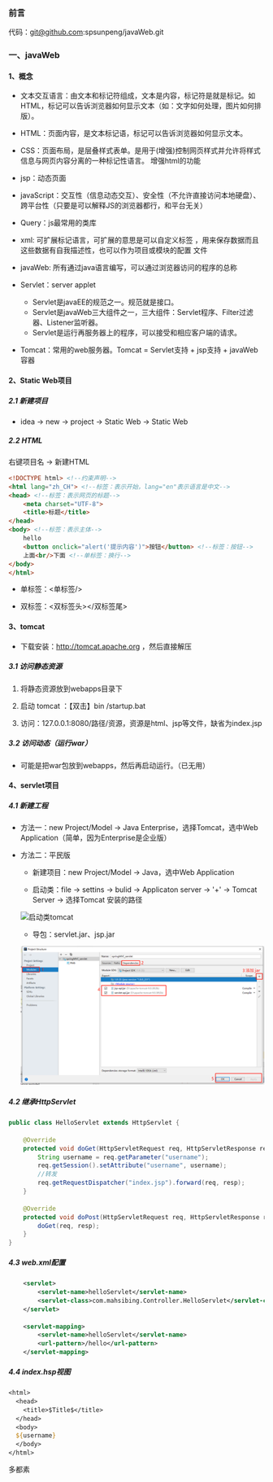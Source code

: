 ### 前言

代码：git@github.com:spsunpeng/javaWeb.git



### 一、javaWeb

#### 1、概念

- 文本交互语言：由文本和标记符组成，文本是内容，标记符是就是标记。如HTML，标记可以告诉浏览器如何显示文本（如：文字如何处理，图片如何排版）。

- HTML：页面内容，是文本标记语，标记可以告诉浏览器如何显示文本。

- CSS：页面布局，是层叠样式表单。是用于(增强)控制网页样式并允许将样式信息与网页内容分离的一种标记性语言。 增强html的功能

- jsp：动态页面

- javaScript：交互性（信息动态交互）、安全性（不允许直接访问本地硬盘）、跨平台性（只要是可以解释JS的浏览器都行，和平台无关）

- Query：js最常用的类库

- xml: 可扩展标记语言，可扩展的意思是可以自定义标签 ，用来保存数据而且这些数据有自我描述性，也可以作为项目或模块的配置 文件

- javaWeb: 所有通过java语言编写，可以通过浏览器访问的程序的总称

-  Servlet：server applet
   - Servlet是javaEE的规范之一。规范就是接口。
   - Servlet是javaWeb三大组件之一，三大组件：Servlet程序、Filter过滤器、Listener监听器。
   - Servlet是运行再服务器上的程序，可以接受和相应客户端的请求。

- Tomcat：常用的web服务器。Tomcat =  Servlet支持 + jsp支持 + javaWeb容器



#### 2、Static Web项目

##### 2.1 新建项目

- idea -> new -> project -> Static Web ->  Static Web

##### 2.2 HTML

右键项目名 -> 新建HTML

```HTML
<!DOCTYPE html> <!--约束声明-->
<html lang="zh_CH"> <!--标签：表示开始，lang="en"表示语言是中文-->
<head> <!--标签：表示网页的标题-->
    <meta charset="UTF-8">
    <title>标题</title>
</head>
<body> <!--标签：表示主体-->
    hello
    <button onclick="alert('提示内容')">按钮</button> <!--标签：按钮-->
    上面<br/>下面 <!--单标签：换行-->
</body>
</html>
```

- 单标签：<单标签/>

- 双标签：<双标签头></双标签尾>



#### 3、tomcat

- 下载安装：http://tomcat.apache.org ，然后直接解压

##### 3.1 访问静态资源

1. 将静态资源放到webapps目录下

2. 启动 tomcat ：【双击】bin /startup.bat

3. 访问：127.0.0.1:8080/路径/资源，资源是html、jsp等文件，缺省为index.jsp

##### 3.2 访问动态（运行war）

- 可能是把war包放到webapps，然后再启动运行。（已无用）



#### 4、servlet项目

##### 4.1 新建工程

- 方法一：new Project/Model -> Java Enterprise，选择Tomcat，选中Web Application（简单，因为Enterprise是企业版） 

- 方法二：平民版

  - 新建项目：new Project/Model -> Java，选中Web Application 

  - 启动类：file -> settins -> bulid -> Applicaton server -> '+' -> Tomcat Server -> 选择Tomcat 安装的路径

  ![启动类tomcat](\pictures\spring\启动服务器tomcat.png)

  - 导包：servlet.jar、jsp.jar

  ![idea导包方式3](pictures\spring\idea导包方式3.png)

##### 4.2 继承HttpServlet

```java
public class HelloServlet extends HttpServlet {

    @Override
    protected void doGet(HttpServletRequest req, HttpServletResponse resp) throws ServletException, IOException {
        String username = req.getParameter("username");
        req.getSession().setAttribute("username", username);
        //转发
        req.getRequestDispatcher("index.jsp").forward(req, resp);
    }

    @Override
    protected void doPost(HttpServletRequest req, HttpServletResponse resp) throws ServletException, IOException {
        doGet(req, resp);
    }
}

```

##### 4.3 web.xml配置 

```xml
    <servlet>
        <servlet-name>helloServlet</servlet-name>
        <servlet-class>com.mahsibing.Controller.HelloServlet</servlet-class>
    </servlet>
    
    <servlet-mapping>
        <servlet-name>helloServlet</servlet-name>
        <url-pattern>/hello</url-pattern>
    </servlet-mapping>
```

##### 4.4 index.hsp视图 

```jsp
<html>
  <head>
    <title>$Title$</title>
  </head>
  <body>
  ${username}
  </body>
</html>
```

多都素





























